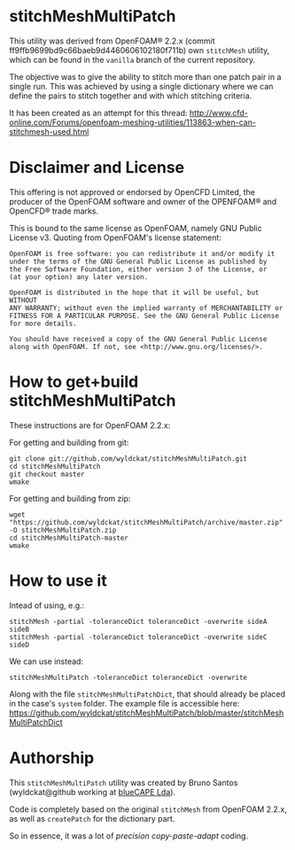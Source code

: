 stitchMeshMultiPatch
====================

This utility was derived from OpenFOAM® 2.2.x (commit ff9ffb9699bd9c66baeb9d4460606102180f711b) own `stitchMesh` utility, which can be found in the `vanilla` branch of the current repository.

The objective was to give the ability to stitch more than one patch pair in a single run. This was achieved by using a single dictionary where we can define the pairs to stitch together and with which stitching criteria.

It has been created as an attempt for this thread: http://www.cfd-online.com/Forums/openfoam-meshing-utilities/113863-when-can-stitchmesh-used.html

Disclaimer and License
======================

This offering is not approved or endorsed by OpenCFD Limited, the producer of the OpenFOAM software and owner of the OPENFOAM® and OpenCFD® trade marks.

This is bound to the same license as OpenFOAM, namely GNU Public License v3. Quoting from OpenFOAM's license statement:

    OpenFOAM is free software: you can redistribute it and/or modify it
    under the terms of the GNU General Public License as published by
    the Free Software Foundation, either version 3 of the License, or
    (at your option) any later version.

    OpenFOAM is distributed in the hope that it will be useful, but WITHOUT
    ANY WARRANTY; without even the implied warranty of MERCHANTABILITY or
    FITNESS FOR A PARTICULAR PURPOSE. See the GNU General Public License
    for more details.

    You should have received a copy of the GNU General Public License
    along with OpenFOAM. If not, see <http://www.gnu.org/licenses/>.



How to get+build stitchMeshMultiPatch
======================================

These instructions are for OpenFOAM 2.2.x:

For getting and building from git:
```
git clone git://github.com/wyldckat/stitchMeshMultiPatch.git
cd stitchMeshMultiPatch
git checkout master
wmake
```

For getting and building from zip:
```
wget "https://github.com/wyldckat/stitchMeshMultiPatch/archive/master.zip" -O stitchMeshMultiPatch.zip
cd stitchMeshMultiPatch-master
wmake
```

How to use it
=============

Intead of using, e.g.:
```
stitchMesh -partial -toleranceDict toleranceDict -overwrite sideA sideB
stitchMesh -partial -toleranceDict toleranceDict -overwrite sideC sideD
```

We can use instead:
```
stitchMeshMultiPatch -toleranceDict toleranceDict -overwrite
```

Along with the file `stitchMeshMultiPatchDict`, that should already be placed in the case's `system` folder.
The example file is accessible here: https://github.com/wyldckat/stitchMeshMultiPatch/blob/master/stitchMeshMultiPatchDict


Authorship
==========

This `stitchMeshMultiPatch` utility was created by Bruno Santos (wyldckat@github working at [blueCAPE Lda](http://www.bluecape.com.pt)).

Code is completely based on the original `stitchMesh` from OpenFOAM 2.2.x, as well as `createPatch` for the dictionary part.

So in essence, it was a lot of _precision copy-paste-adapt_ coding.
